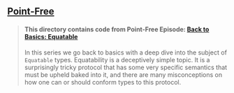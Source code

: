 ## [Point-Free](https://www.pointfree.co)

> #### This directory contains code from Point-Free Episode: [Back to Basics: Equatable](https://www.pointfree.co/episodes/ep297-back-to-basics-equatable)
>
> In this series we go back to basics with a deep dive into the subject of `Equatable` types. Equatability is a deceptively simple topic. It is a surprisingly tricky protocol that has some very specific semantics that must be upheld baked into it, and there are many misconceptions on how one can or should conform types to this protocol.
